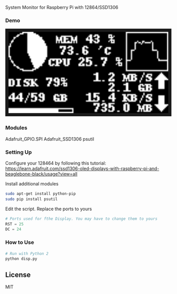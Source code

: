 System Monitor for Raspberry Pi with 12864/SSD1306

### Demo
<img src="https://github.com/xswxm/System-Monitor-for-Raspberry-Pi/blob/master/demo.bmp?raw=true" 
alt="Demo" width="512" height="256" border="10" />

### Modules
Adafruit_GPIO.SPI
Adafruit_SSD1306
psutil

### Setting Up
Configure your 128464 by following this tutorial: https://learn.adafruit.com/ssd1306-oled-displays-with-raspberry-pi-and-beaglebone-black/usage?view=all

Install additional modules
```sh
sudo apt-get install python-pip
sudo pip install psutil
```

Edit the script. Replace the ports to yours
```python
# Ports used for fthe Display. You may have to change them to yours
RST = 25
DC = 24
```

### How to Use
```sh
# Run with Python 2
python disp.py
```

License
----
MIT

